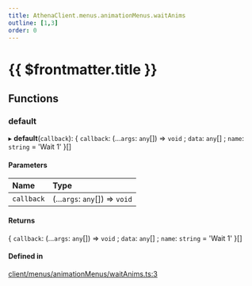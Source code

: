 ```yaml
---
title: AthenaClient.menus.animationMenus.waitAnims
outline: [1,3]
order: 0
---
```


# {{ $frontmatter.title }}


## Functions

### default

▸ **default**(`callback`): { `callback`: (...`args`: `any`[]) => `void` ; `data`: `any`[] ; `name`: `string` = 'Wait 1' }[]

#### Parameters

| Name | Type |
| :------ | :------ |
| `callback` | (...`args`: `any`[]) => `void` |

#### Returns

{ `callback`: (...`args`: `any`[]) => `void` ; `data`: `any`[] ; `name`: `string` = 'Wait 1' }[]

#### Defined in

[client/menus/animationMenus/waitAnims.ts:3](https://github.com/Stuyk/altv-athena/blob/ae8402672/src/core/client/menus/animationMenus/waitAnims.ts#L3)
